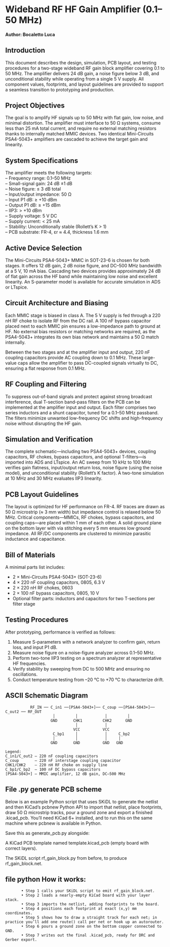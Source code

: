 # Wideband RF HF Gain Amplifier (0.1–50 MHz)
#### Author: Bocaletto Luca

## Introduction  
This document describes the design, simulation, PCB layout, and testing procedures for a two-stage wideband RF gain block amplifier covering 0.1 to 50 MHz. The amplifier delivers 24 dB gain, a noise figure below 3 dB, and unconditional stability while operating from a single 5 V supply. All component values, footprints, and layout guidelines are provided to support a seamless transition to prototyping and production.

## Project Objectives  
The goal is to amplify HF signals up to 50 MHz with flat gain, low noise, and minimal distortion. The amplifier must interface to 50 Ω systems, consume less than 25 mA total current, and require no external matching resistors thanks to internally matched MMIC devices. Two identical Mini-Circuits PSA4-5043+ amplifiers are cascaded to achieve the target gain and linearity.

## System Specifications  
The amplifier meets the following targets:  
– Frequency range: 0.1–50 MHz  
– Small-signal gain: 24 dB ±1 dB  
– Noise figure: ≤ 3 dB total  
– Input/output impedance: 50 Ω  
– Input P1 dB: ≥ +10 dBm  
– Output P1 dB: ≥ +15 dBm  
– IIP3: > +10 dBm  
– Supply voltage: 5 V DC  
– Supply current: < 25 mA  
– Stability: Unconditionally stable (Rollett’s K > 1)  
– PCB substrate: FR-4, εr ≈ 4.4, thickness 1.6 mm  

## Active Device Selection  
The Mini-Circuits PSA4-5043+ MMIC in SOT-23-6 is chosen for both stages. It offers 12 dB gain, 2 dB noise figure, and DC–500 MHz bandwidth at a 5 V, 10 mA bias. Cascading two devices provides approximately 24 dB of flat gain across the HF band while maintaining low noise and excellent linearity. An S-parameter model is available for accurate simulation in ADS or LTspice.

## Circuit Architecture and Biasing  
Each MMIC stage is biased in class A. The 5 V supply is fed through a 220 nH RF choke to isolate RF from the DC rail. A 100 nF bypass capacitor placed next to each MMIC pin ensures a low-impedance path to ground at HF. No external bias resistors or matching networks are required, as the PSA4-5043+ integrates its own bias network and maintains a 50 Ω match internally.

Between the two stages and at the amplifier input and output, 220 nF coupling capacitors provide AC coupling down to 0.1 MHz. These large-value caps allow the amplifier to pass DC-coupled signals virtually to DC, ensuring a flat response from 0.1 MHz.

## RF Coupling and Filtering  
To suppress out-of-band signals and protect against strong broadcast interference, dual T-section band-pass filters on the PCB can be implemented at the amplifier input and output. Each filter comprises two series inductors and a shunt capacitor, tuned for a 0.1–50 MHz passband. The filters minimize unwanted low-frequency DC shifts and high-frequency noise without disrupting the HF gain.

## Simulation and Verification  
The complete schematic—including two PSA4-5043+ devices, coupling capacitors, RF chokes, bypass capacitors, and optional T-filters—is imported into ADS and LTspice. An AC sweep from 10 kHz to 100 MHz verifies gain flatness, input/output return loss, noise figure (using the noise model), and unconditional stability (Rollett’s K factor). A two-tone simulation at 10 MHz and 30 MHz evaluates IIP3 linearity.

## PCB Layout Guidelines  
The layout is optimized for HF performance on FR-4. RF traces are drawn as 50 Ω microstrip (≈ 3 mm width) but impedance control is relaxed below 50 MHz. Critical components—MMICs, RF chokes, bypass capacitors, and coupling caps—are placed within 1 mm of each other. A solid ground plane on the bottom layer with via stitching every 5 mm ensures low ground impedance. All RF/DC components are clustered to minimize parasitic inductance and capacitance.

## Bill of Materials  
A minimal parts list includes:  
- 2 × Mini-Circuits PSA4-5043+ (SOT-23-6)  
- 4 × 220 nF coupling capacitors, 0805, 6.3 V  
- 2 × 220 nH RF chokes, 0603  
- 2 × 100 nF bypass capacitors, 0805, 10 V  
- Optional filter parts: inductors and capacitors for two T-sections per filter stage  

## Testing Procedures  
After prototyping, performance is verified as follows:  
1. Measure S-parameters with a network analyzer to confirm gain, return loss, and input P1 dB.  
2. Measure noise figure on a noise-figure analyzer across 0.1–50 MHz.  
3. Perform two-tone IIP3 testing on a spectrum analyzer at representative HF frequencies.  
4. Verify stability by sweeping from DC to 500 MHz and ensuring no oscillations.  
5. Conduct temperature testing from –20 °C to +70 °C to characterize drift.

## ASCII Schematic Diagram  
```plaintext
           RF_IN ── C_in1 ──[PSA4-5043+]── C_coup ──[PSA4-5043+]── C_out2 ── RF_OUT
                     │         │            │         │
                    GND       CHK1         CHK2      GND
                               │            │
                              VCC          VCC
                     C_bp1     │            │     C_bp2
                     │         │            │     │
                    GND       GND          GND   GND

Legend:
C_in1/C_out2 – 220 nF coupling capacitors
C_coup       – 220 nF interstage coupling capacitor
CHK1/CHK2    – 220 nH RF choke on supply line
C_bp1/C_bp2  – 100 nF DC bypass capacitors
[PSA4-5043+] – MMIC amplifier, 12 dB gain, DC–500 MHz
```

## File .py generate PCB scheme

Below is an example Python script that uses SKiDL to generate the netlist and then KiCad’s pcbnew Python API to import that netlist, place footprints, draw 50 Ω microstrip tracks, pour a ground zone and export a finished .kicad_pcb. You’ll need KiCad 6+ installed, and to run this on the same machine where pcbnew is available in Python.

Save this as generate_pcb.py alongside:

A KiCad PCB template named template.kicad_pcb (empty board with correct layers).

The SKiDL script rf_gain_block.py from before, to produce rf_gain_block.net.

## file python How it works:

           • Step 1 calls your SKiDL script to emit rf_gain_block.net. 
           • Step 2 loads a nearly-empty KiCad board with your layer stack. 
           • Step 3 imports the netlist, adding footprints to the board. 
           • Step 4 positions each footprint at exact (x,y) mm coordinates. 
           • Step 5 shows how to draw a straight track for each net; in practice you’ll add one route() call per net or hook up an autorouter. 
           • Step 6 pours a ground zone on the bottom copper connected to GND. 
           • Step 7 writes out the final .kicad_pcb, ready for DRC and Gerber export.
